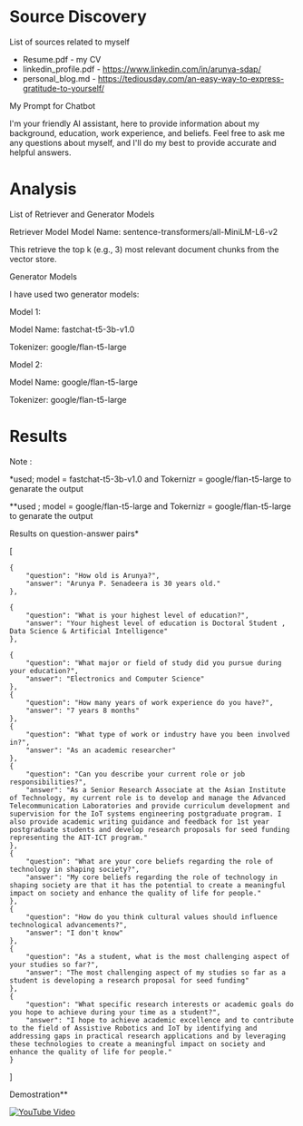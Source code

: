 
# Source Discovery
List of sources related to myself
* Resume.pdf - my CV
* linkedin_profile.pdf - https://www.linkedin.com/in/arunya-sdap/
* personal_blog.md - https://tediousday.com/an-easy-way-to-express-gratitude-to-yourself/

My Prompt for Chatbot

I'm your friendly AI assistant, here to provide information about my background, education, work experience, and beliefs. Feel free to ask me any questions about myself, and I'll do my best to provide accurate and helpful answers.

# Analysis

List of Retriever and Generator Models

Retriever Model
Model Name: sentence-transformers/all-MiniLM-L6-v2

This retrieve the top k (e.g., 3) most relevant document chunks from the vector store.

Generator Models

I have used two generator models:

Model 1:

Model Name: fastchat-t5-3b-v1.0

Tokenizer: google/flan-t5-large

Model 2:

Model Name: google/flan-t5-large

Tokenizer: google/flan-t5-large


# Results

Note :

*used; model = fastchat-t5-3b-v1.0 and Tokernizr = google/flan-t5-large to genarate the output
  
**used ; model = google/flan-t5-large and Tokernizr = google/flan-t5-large to genarate the output

Results on question-answer pairs*

[

    {
        "question": "How old is Arunya?",
        "answer": "Arunya P. Senadeera is 30 years old."
    },
    
    {
        "question": "What is your highest level of education?",
        "answer": "Your highest level of education is Doctoral Student , Data Science & Artificial Intelligence"
    },
    
    {
        "question": "What major or field of study did you pursue during your education?",
        "answer": "Electronics and Computer Science"
    },
    {
        "question": "How many years of work experience do you have?",
        "answer": "7 years 8 months"
    },
    {
        "question": "What type of work or industry have you been involved in?",
        "answer": "As an academic researcher"
    },
    {
        "question": "Can you describe your current role or job responsibilities?",
        "answer": "As a Senior Research Associate at the Asian Institute of Technology, my current role is to develop and manage the Advanced Telecommunication Laboratories and provide curriculum development and supervision for the IoT systems engineering postgraduate program. I also provide academic writing guidance and feedback for 1st year postgraduate students and develop research proposals for seed funding representing the AIT-ICT program."
    },
    {
        "question": "What are your core beliefs regarding the role of technology in shaping society?",
        "answer": "My core beliefs regarding the role of technology in shaping society are that it has the potential to create a meaningful impact on society and enhance the quality of life for people."
    },
    {
        "question": "How do you think cultural values should influence technological advancements?",
        "answer": "I don't know"
    },
    {
        "question": "As a student, what is the most challenging aspect of your studies so far?",
        "answer": "The most challenging aspect of my studies so far as a student is developing a research proposal for seed funding"
    },
    {
        "question": "What specific research interests or academic goals do you hope to achieve during your time as a student?",
        "answer": "I hope to achieve academic excellence and to contribute to the field of Assistive Robotics and IoT by identifying and addressing gaps in practical research applications and by leveraging these technologies to create a meaningful impact on society and enhance the quality of life for people."
    }
]

Demostration**

[![YouTube Video](https://img.youtube.com/vi/BnyO_r7Phhk/0.jpg)](https://www.youtube.com/watch?v=BnyO_r7Phhk)
